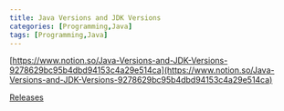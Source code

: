 ```yaml
---
title: Java Versions and JDK Versions
categories: [Programming,Java]
tags: [Programming,Java]
---
```


[https://www.notion.so/Java-Versions-and-JDK-Versions-9278629bc95b4dbd94153c4a29e514ca](https://www.notion.so/Java-Versions-and-JDK-Versions-9278629bc95b4dbd94153c4a29e514ca)


[Releases](131fab2f-b5da-4c2c-8936-a9c82a4f3323)

